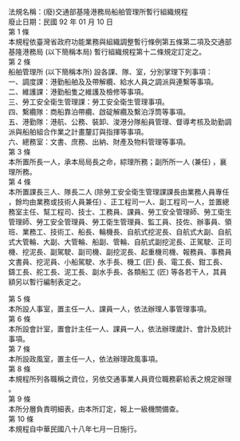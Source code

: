法規名稱：(廢)交通部基隆港務局船舶管理所暫行組織規程  
廢止日期：民國 92 年 01 月 10 日  
第 1 條  
本規程依臺灣省政府功能業務與組織調整暫行條例第五條第二項及交通部  
基隆港務局 (以下簡稱本局) 暫行組織規程第十二條規定訂定之。  
第 2 條  
船舶管理所 (以下簡稱本所) 設各課、隊、室，分別掌理下列事項：  
一、調度課：港勤船舶及及帶解纜、給水人員之調派與連繫等事項。  
二、維護課：港勤船隻之維護及檢修等事項。  
三、勞工安全衛生管理課：勞工安全衛生管理事項。  
四、繫纜隊：商船靠泊帶纜、啟碇解纜及繫泊浮筒等事項。  
五、港勤隊：港航、公務、裝卸、浚港分隊船員管理、督導考核及助勤調  
派與船舶組合作業之計畫釐訂與指揮等事項。  
六、總務室：文書、庶務、出納、財產及物料管理等事項。  
第 3 條  
本所置所長一人，承本局局長之命，綜理所務；副所所一人 (兼任) ，襄  
理所務。  
第 4 條  
本所置課長三人、隊長二人 (除勞工安全衛生管理課課長由業務人員專任  
，餘均由業務或技術人員兼任) 、正工程司一人、副工程司一人，並置總  
務室主任、幫工程司、技士、工務員、課員、勞工安全管理師、勞工衛生  
管理師、勞工安全管理員、勞工衛生管理員、監工員、技佐、辦事員、領  
班、業務工、技術工、船長、輪機長、自航式挖泥長、自航式大副、自航  
式大管輪、大副、大管輪、船副、管輪、自航式副挖泥長、正駕駛、正司  
機、挖泥長、副駕駛、副司機、副挖泥長、起重機司機、報務員、事務員  
文書員、挖泥員、小船駕駛、水手長、機工 (匠) 長、電工長、鉗工長、  
鑄工長、舵工長、泥工長、副水手長、各類船工 (匠) 等各若干人，其員  
額另以暫行編制表定之。  


第 5 條  
本所設人事室，置主任一人、課員一人，依法辦理人事管理事項。  
第 6 條  
本所設會計室，置會計主任一人、課員一人，依法辦理歲計、會計及統計  
事項。  
第 7 條  
本所設政風室，置主任一人，依法辦理政風事項。  
第 8 條  
本規程所列各職稱之資位，另依交通事業人員資位職務薪給表之規定辦理  
。  
第 9 條  
本所分層負責明細表，由本所訂定，報上一級機關備查。  
第 10 條  
本規程自中華民國八十八年七月一日施行。  


